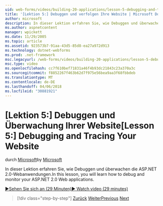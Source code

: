 ```yaml
---
uid: web-forms/videos/building-20-applications/lesson-5-debugging-and-tracing-your-website
title: '[Lektion 5:] Debuggen und verfolgen Ihre Website | Microsoft Docs'
author: microsoft
description: In dieser Lektion erfahren Sie, wie Debuggen und überwachen die ASP.NET 2.0-Webanwendungen.
ms.author: aspnetcontent
manager: wpickett
ms.date: 11/29/2005
ms.topic: article
ms.assetid: 923573b7-91aa-43d5-85d8-ea27a972d913
ms.technology: dotnet-webforms
ms.prod: .net-framework
msc.legacyurl: /web-forms/videos/building-20-applications/lesson-5-debugging-and-tracing-your-website
msc.type: video
ms.openlocfilehash: cc7f610bef71831a46f4b93dc21843c23a370a3c
ms.sourcegitcommit: f8852267f463b62d7f975e56bea9aa3f68fbbdeb
ms.translationtype: MT
ms.contentlocale: de-DE
ms.lasthandoff: 04/06/2018
ms.locfileid: "30881921"
---
```

<a name="lesson-5-debugging-and-tracing-your-website"></a><span data-ttu-id="086e9-103">[Lektion 5:] Debuggen und Überwachung Ihrer Website</span><span class="sxs-lookup"><span data-stu-id="086e9-103">[Lesson 5:] Debugging and Tracing Your Website</span></span>
====================
<span data-ttu-id="086e9-104">durch [Microsoft](https://github.com/microsoft)</span><span class="sxs-lookup"><span data-stu-id="086e9-104">by [Microsoft](https://github.com/microsoft)</span></span>

<span data-ttu-id="086e9-105">In dieser Lektion erfahren Sie, wie Debuggen und überwachen die ASP.NET 2.0-Webanwendungen.</span><span class="sxs-lookup"><span data-stu-id="086e9-105">In this lesson, you will learn how to debug and monitor your ASP.NET 2.0 Web applications.</span></span>

[<span data-ttu-id="086e9-106">&#9654;Sehen Sie sich an (29 Minuten)</span><span class="sxs-lookup"><span data-stu-id="086e9-106">&#9654; Watch video (29 minutes)</span></span>](https://channel9.msdn.com/Blogs/ASP-NET-Site-Videos/lesson-5-debugging-and-tracing-your-website)

> [!div class="step-by-step"]
> <span data-ttu-id="086e9-107">[Zurück](lesson-4-understanding-web-application-state.md)
> [Weiter](lesson-6-working-with-stylesheets-and-master-pages.md)</span><span class="sxs-lookup"><span data-stu-id="086e9-107">[Previous](lesson-4-understanding-web-application-state.md)
[Next](lesson-6-working-with-stylesheets-and-master-pages.md)</span></span>
